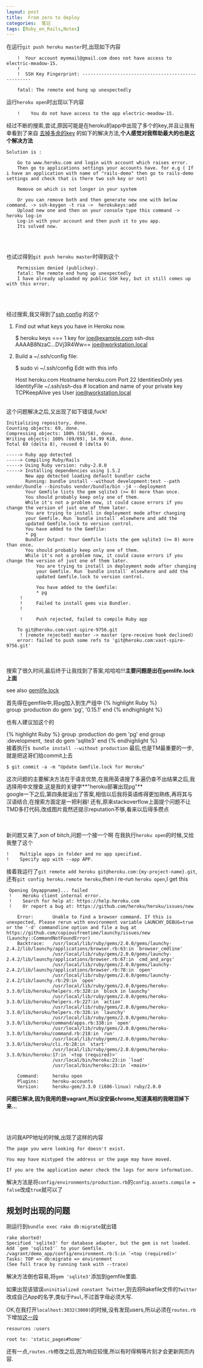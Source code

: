 ```yaml
---
layout: post
title:  From zero to deploy
categories:  笔记
tags: [Ruby_on_Rails,Notes]
---
```



  在运行`git push heroku master`时,出现如下内容

		!  Your account myemail@gmail.com does not have access to electric-meadow-15.
		!  
		!  SSH Key Fingerprint: ---------------------------------------------------

		fatal: The remote end hung up unexpectedly

  运行`heroku open`时出现以下内容

		!    You do not have access to the app electric-meadow-15.


  经过不断的搜索,尝试,原因可能是在heroku的app中出现了多个的key,并且让我有幸看到了来自	[去掉多余的key](http://stackoverflow.com/posts/20586992/revisions) 的如下的解决方法,**个人感觉对我帮助最大的也是这个解决方法**

	Solution is :
		
		Go to www.heroku.com and login with account which raises error.
		Then go to applications settings your accounts have. for e.g ( If i have an application with name of "rails-demo" then go to rails-demo settings and check that is there two ssh key or not)
		
		Remove on which is not longer in your system
		
		Or you can remove both and then generate new one with below command. -> ssh-keygen -t rsa ->  herokukeys:add
		Upload new one and then on your console type this command -> heroku log-in
		Log-in with your account and then push it to you app.
		Its solved now.
<br/><br/>

  也试过得到`git push heroku master`时得到这个

		Permission denied (publickey).
		fatal: The remote end hung up unexpectedly
		I have already uploaded my public SSH key, but it still comes up with this error.

<br/><br/>

  经过搜索,我又得到了[ssh config](http://stackoverflow.com/questions/4269922/permission-denied-publickey-when-deploying-heroku-code-fatal-the-remote-end?page=1&tab=votes#tab-top) 的这个

  1) Find out what keys you have in Heroku now.

		$ heroku keys
		=== 1 key for joe@example.com
		ssh-dss AAAAB8NzaC...DVj3R4Ww== joe@workstation.local
  2) Build a ~/.ssh/config file:

		$ sudo vi ~/.ssh/config
  Edit with this info

		Host heroku.com
		Hostname heroku.com 
		Port 22 
		IdentitiesOnly yes 
		IdentityFile ~/.ssh/ssh-dss # location and name of your private key
		TCPKeepAlive yes 
		User joe@workstation.local
<br/><br/>

  这个问题解决之后,又出现了如下错误,fuck!

    Initializing repository, done.
    Counting objects: 69, done.
    Compressing objects: 100% (58/58), done.
    Writing objects: 100% (69/69), 14.99 KiB, done.
    Total 69 (delta 8), reused 0 (delta 0)
    
    -----> Ruby app detected
    -----> Compiling Ruby/Rails
    -----> Using Ruby version: ruby-2.0.0
    -----> Installing dependencies using 1.5.2
           New app detected loading default bundler cache
           Running: bundle install --without development:test --path vendor/bundle --binstubs vendor/bundle/bin -j4 --deployment
           Your Gemfile lists the gem sqlite3 (>= 0) more than once.
           You should probably keep only one of them.
           While it's not a problem now, it could cause errors if you change the version of just one of them later.
           You are trying to install in deployment mode after changing
           your Gemfile. Run `bundle install` elsewhere and add the
           updated Gemfile.lock to version control.
           You have added to the Gemfile:
           * pg
           Bundler Output: Your Gemfile lists the gem sqlite3 (>= 0) more than once.
           You should probably keep only one of them.
           While it's not a problem now, it could cause errors if you change the version of just one of them later.
		       You are trying to install in deployment mode after changing
		       your Gemfile. Run `bundle install` elsewhere and add the
		       updated Gemfile.lock to version control.
		       
		       You have added to the Gemfile:
		       * pg
		 !
		 !     Failed to install gems via Bundler.
		 !
		
		 !     Push rejected, failed to compile Ruby app
		
		To git@heroku.com:vast-spire-9756.git
		 ! [remote rejected] master -> master (pre-receive hook declined)
		error: failed to push some refs to 'git@heroku.com:vast-spire-9756.git'
<br/><br/>
  搜索了很久时间,最后终于让我找到了答案,哈哈哈!!!**主要问题是出在gemlife.lock上面**

  see also [gemlife.lock](http://www.ituring.com.cn/article/66350)

  首先得在gemfile中,将pg加入到生产组中
{% highlight Ruby %}      
	group :production do
	  gem 'pg', '0.15.1'
	end
{% endhighlight %}  

  也有人建议加这个的

{% highlight Ruby %} 
	  group :production do
	  gem 'pg'
	end
	group :development, :test do
	  gem 'sqlite3'
	end
{% endhighlight %}  
  接着执行`$ bundle install --without production`
  最后,也是TM最重要的一步,就是把这哥们给commit上去

	$ git commit -a -m "Update Gemfile.lock for Heroku"

  这次问题的主要解决方法在于语言优势,在我用英语搜了多遍仍查不出结果之后,我选择用中文搜查,这是我的关键字**"heroku部署出现pg"**<br/>
   google一下之后,第四条就滚出了答案,相信以后我将英语练得更加熟练,再将其与汉语结合,在搜索方面定是一把利器!
  还有,原来stackoverflow上面提个问题不让TMD多打代码,改成图片竟然还提示reputation不够,看来以后得多攒点

<br/><br/>
  新问题又来了,son of bitch,问题一个接一个啊
  在我执行`heroku open`的时候,又给我整了这个

	!    Multiple apps in folder and no app specified.
	!    Specify app with --app APP.
 接着我运行了`git remote add heroku git@heroku.com:{my-project-name}.git`,还有`git config heroku.remote heroku`,then i re-run `heroku open`,I get this 

     Opening {myappname}... failed
     !    Heroku client internal error.
     !    Search for help at: https://help.heroku.com
     !    Or report a bug at: https://github.com/heroku/heroku/issues/new
    
        Error:       Unable to find a browser command. If this is unexpected, Please rerun with environment variable LAUNCHY_DEBUG=true or the '-d' commandline option and file a bug at https://github.com/copiousfreetime/launchy/issues/new (Launchy::CommandNotFoundError)
        Backtrace:   /usr/local/lib/ruby/gems/2.0.0/gems/launchy-2.4.2/lib/launchy/applications/browser.rb:63:in `browser_cmdline'
                     /usr/local/lib/ruby/gems/2.0.0/gems/launchy-2.4.2/lib/launchy/applications/browser.rb:67:in `cmd_and_args'
                     /usr/local/lib/ruby/gems/2.0.0/gems/launchy-2.4.2/lib/launchy/applications/browser.rb:78:in `open'
                     /usr/local/lib/ruby/gems/2.0.0/gems/launchy-2.4.2/lib/launchy.rb:29:in `open'
                     /usr/local/lib/ruby/gems/2.0.0/gems/heroku-3.3.0/lib/heroku/helpers.rb:328:in `block in launchy'
                     /usr/local/lib/ruby/gems/2.0.0/gems/heroku-3.3.0/lib/heroku/helpers.rb:227:in `action'
                     /usr/local/lib/ruby/gems/2.0.0/gems/heroku-3.3.0/lib/heroku/helpers.rb:326:in `launchy'
                     /usr/local/lib/ruby/gems/2.0.0/gems/heroku-3.3.0/lib/heroku/command/apps.rb:338:in `open'
                     /usr/local/lib/ruby/gems/2.0.0/gems/heroku-3.3.0/lib/heroku/command.rb:218:in `run'
                     /usr/local/lib/ruby/gems/2.0.0/gems/heroku-3.3.0/lib/heroku/cli.rb:28:in `start'
                     /usr/local/lib/ruby/gems/2.0.0/gems/heroku-3.3.0/bin/heroku:17:in `<top (required)>'
                     /usr/local/bin/heroku:23:in `load'
                     /usr/local/bin/heroku:23:in `<main>'
    
        Command:     heroku open
        Plugins:     heroku-accounts
        Version:     heroku-gem/3.3.0 (i686-linux) ruby/2.0.0

**问题已解决,因为我用的是vagrant,所以没安装chrome,知道真相的我眼泪掉下来...**

<br/><br/>




访问我APP地址的时候,出现了这样的内容

	The page you were looking for doesn't exist.
	
	You may have mistyped the address or the page may have moved.
	
	If you are the application owner check the logs for more information.
解决方法是将`config/environments/production.rb`的`config.assets.compile = false`改成`true`就可以了

<h2 class="carmine">规划时出现的问题</h2>	

刚运行到`bundle exec rake db:migrate`就出错

	rake aborted!
	Specified 'sqlite3' for database adapter, but the gem is not loaded. Add `gem 'sqlite3'` to your Gemfile.
	/vagrant/demo_app/config/environment.rb:5:in `<top (required)>'
	Tasks: TOP => db:migrate => environment
	(See full trace by running task with --trace)

解决方法倒也容易,将`gem 'sqlite3'`添加到gemfile里面.<br/>

如果出现该错误`uninitialized constant Twitter`,则去将Rakefile文件的`Twitter`改成自己App的名字,类似于`Paul`,不过首字母必须大写.

OK,在我打开`localhost:3032(3000)`的时候,没有发现users,所以必须在`routes.rb`下增加[这一段](http://stackoverflow.com/questions/14843085/no-route-matches-get-user-1-following-michael-hartls-rails-tutorial)

  	resources :users
	
  	root to: 'static_pages#home'
 还有一点,`routes.rb`修改之后,因为响应较慢,所以有时得稍等片刻才会更新网页内容.
